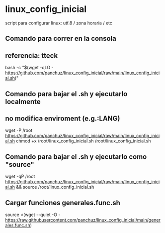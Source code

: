 # linux_config_inicial
script para configurar linux: utf.8 / zona horaria / etc

## Comando para correr en la consola 
## referencia: tteck
bash -c "$(wget -qLO - https://github.com/panchuz/linux_config_inicial/raw/main/linux_config_inicial.sh)"

## Comando para bajar el .sh y ejecutarlo localmente
## no modifica enviroment (e.g.:LANG)
wget -P /root https://github.com/panchuz/linux_config_inicial/raw/main/linux_config_inicial.sh
chmod +x /root/linux_config_inicial.sh
/root/linux_config_inicial.sh

## Comando para bajar el .sh y ejecutarlo como "source"
wget -qP /root https://github.com/panchuz/linux_config_inicial/raw/main/linux_config_inicial.sh &&
source /root/linux_config_inicial.sh

## Cargar funciones generales.func.sh
source <(wget --quiet -O - https://raw.githubusercontent.com/panchuz/linux_config_inicial/main/generales.func.sh)
